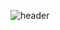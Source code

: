 ![header](https://capsule-render.vercel.app/api?type=Venom&color=f0f8ff&text=Grab%20a%20Snack&fontSize=70&fontColor=b0ceff&animation=twinkling&fontAlignY=55)


